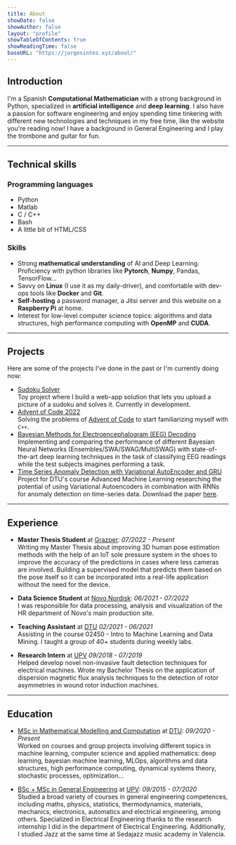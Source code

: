 ```yaml
---
title: About
showDate: false
showAuthor: false
layout: "profile"
showTableOfContents: true
showReadingTime: false
baseURL: "https://jorgesintes.xyz/about/"
---
```


## Introduction
I'm a Spanish **Computational Mathematician** with a strong background in Python, specialized in **artificial intelligence** and **deep learning**. I also have a passion for software engineering and enjoy spending time tinkering with different new technologies and techniques in my free time, like the website you're reading now! I have a background in General Engineering and I play the trombone and guitar for fun.

---

## Technical skills
### Programming languages
- Python
- Matlab
- C / C++
- Bash
- A little bit of HTML/CSS

### Skills
- Strong **mathematical understanding** of AI and Deep Learning. Proficiency with python libraries like **Pytorch**, **Numpy**, Pandas, TensorFlow...
- Savvy on **Linux** (I use it as my daily-driver), and comfortable with dev-ops tools like **Docker** and **Git**.
- **Self-hosting** a password manager, a Jitsi server and this website on a **Raspberry Pi** at home.
- Interest for low-level computer science topics: algorithms and data structures, high performance computing with **OpenMP** and **CUDA**.

--- 

## Projects
Here are some of the projects I've done in the past or I'm currently doing now:
- [Sudoku Solver](https://github.com/JorgeSintes/sudoku_project) \
Toy project where I build a web-app solution that lets you upload a picture of a sudoku and solves it. Currently in development.
- [Advent of Code 2022](https://github.com/JorgeSintes/advent_of_code_2022) \
Solving the problems of [Advent of Code](https://adventofcode.com/) to start familiarizing myself with `C++`.
- [Bayesian Methods for Electroencephalogram (EEG) Decoding](https://github.com/JorgeSintes/CNN_EEG_signals) \
Implementing and comparing the performance of different Bayesian Neural Networks (Ensembles/SWA/SWAG/MultiSWAG) with state-of-the-art deep learning techniques in the task of classifying EEG readings while the test subjects imagines performing a task.
- [Time Series Anomaly Detection with Variational AutoEncoder and GRU](https://github.com/JorgeSintes/Advanced_Machine_Learning) \
Project for DTU's course Advanced Machine Learning researching the potential of using Variational Autoencoders in combination with RNNs for anomaly detection on time-series data. Download the paper [here](https://github.com/JorgeSintes/Advanced_Machine_Learning/raw/master/Time_Series_Anomaly_Detection_VAE_GRU.pdf).

---

## Experience
- **Master Thesis Student** at [Grazper](https://grazper.com/): _07/2022 - Present_ \
 Writing my Master Thesis about improving 3D human pose estimation methods with the help of an IoT sole pressure system in the shoes to improve the accuracy of the predictions in cases where less cameras are involved. Building a supervised model that predicts them based on the pose itself so it can be incorporated into a real-life application without the need for the device.

- **Data Science Student** at [Novo Nordisk](https://www.novonordisk.com/): _06/2021 - 07/2022_ \
I was responsible for data processing, analysis and visualization of the HR department of Novo's main production site.

- **Teaching Assistant** at [DTU](https://www.dtu.dk/) _02/2021 - 06/2021_ \
Assisting in the course 02450 - Intro to Machine Learning and Data Mining. I taught a group of 40+ students during weekly labs.

- **Research Intern** at [UPV](https://www.upv.es/) _09/2018 - 07/2019_\
Helped develop novel non-invasive fault detection techniques for electrical machines. Wrote my Bachelor Thesis on the application of dispersion magnetic flux analysis techniques to the detection of rotor asymmetries in wound rotor induction machines.

---

## Education
- [MSc in Mathematical Modelling and Computation](https://www.dtu.dk/english/education/graduate/msc-programmes/mathematical-modelling-and-computation) at [DTU](https://www.dtu.dk/): _09/2020 - Present_\
Worked on courses and group projects involving different topics in machine learning, computer science and applied mathematics: deep learning, bayesian machine learning, MLOps, algorithms and data structures, high performance computing, dynamical systems theory, stochastic processes, optimization...

- [BSc + MSc in General Engineering](https://www.upv.es/titulaciones/MUII/index-en.html) at [UPV](https://www.upv.es/): _09/2015 - 07/2020_\
Studied a broad variety of courses in general engineering competences, including maths, physics, statistics, thermodynamics, materials, mechanics, electronics, automatics and electrical engineering, among others.
Specialized in Electrical Engineering thanks to the research internship I did in the department of Electrical Engineering.
Additionally, I studied Jazz at the same time at Sedajazz music academy in Valencia.

